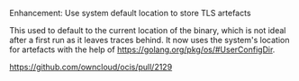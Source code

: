 Enhancement: Use system default location to store TLS artefacts

This used to default to the current location of the binary, which is not ideal after a first run as it leaves traces behind. It now uses the system's location for artefacts with the help of https://golang.org/pkg/os/#UserConfigDir.

https://github.com/owncloud/ocis/pull/2129
